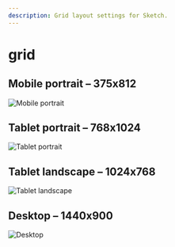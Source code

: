 ```yaml
---
description: Grid layout settings for Sketch.
---
```


# grid

## Mobile portrait – 375x812

![Mobile portrait](https://github.com/miriamcastellon/st-design/tree/10a3297df124277b17d6268d0c90d09255da081f/design-system/.gitbook/assets/st.layout.settings.mobile.portrait.png)

## Tablet portrait – 768x1024

![Tablet portrait](https://github.com/miriamcastellon/st-design/tree/10a3297df124277b17d6268d0c90d09255da081f/design-system/.gitbook/assets/st.layout.settings.tablet.portrait%20%281%29.png)

## Tablet landscape – 1024x768

![Tablet landscape](https://github.com/miriamcastellon/st-design/tree/10a3297df124277b17d6268d0c90d09255da081f/design-system/.gitbook/assets/st.layout.settings.tablet.landscape.png)

## Desktop – 1440x900

![Desktop](https://github.com/miriamcastellon/st-design/tree/10a3297df124277b17d6268d0c90d09255da081f/design-system/.gitbook/assets/st.layout.settings.desktop.png)

